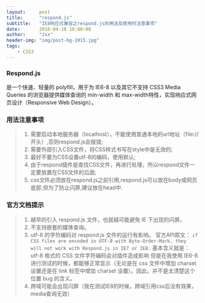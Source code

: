 ```yaml
---
layout:     post
title:      "respond.js"
subtitle:   "IE8响应式兼容之respond.js的用法及使用时注意事项"
date:       2016-04-10 10:00:00
author:     "Jxx"
header-img: "img/post-bg-2015.jpg"
tags:
    - CSS3
---
```


### Respond.js

 是一个快速、轻量的 polyfill，用于为 IE6-8 以及其它不支持 CSS3 Media Queries 的浏览器提供媒体查询的 min-width 和 max-width特性，实现响应式网页设计（Responsive Web Design）。

### 用法注意事项

> 1. 需要启动本地服务器（localhost），不能使用普通本地的url地址（file://开头）,否则respond.js会报错;
> 2. 需要外部引入CSS文件，将CSS样式书写在style中是无效的;
> 3. 最好不要为CSS设置utf-8的编码，使用默认;
> 4. 由于respond插件是查找CSS文件，再进行处理，所以respond文件一定要放置在CSS文件的后面;
> 5. css文件必须放在respond.js之前引用,respond.js可以放在body或网页底部,但为了防止闪屏,建议放在head中.

### 官方文档提示
> 1. 越早的引入 respond.js 文件，也就越可能避免 IE 下出现的闪屏。
> 2. 不支持嵌套的媒体查询。
> 3. utf-8 的字符编码对 respond.js 文件的运行有影响。
>    官方API原文：
>    `if CSS files are encoded in UTF-8 with Byte-Order-Mark, they will not work with Respond.js in IE7 or IE8.`
>    基本含义就是：utf-8 格式的 CSS 文件字符编码会对插件造成影响
>    但是在我使用 IE6-8 进行测试的时候，都能够正常显示（无论是在 css 文件中增加 charset 设置还是在 link 标签中增加 charset 设置）。因此，并不是太清楚这个位置 bug 的含义。
> 4. 跨域可能会出现闪屏（我在测试IE8的时候，跨域引用css后没有效果，media查询无效）
